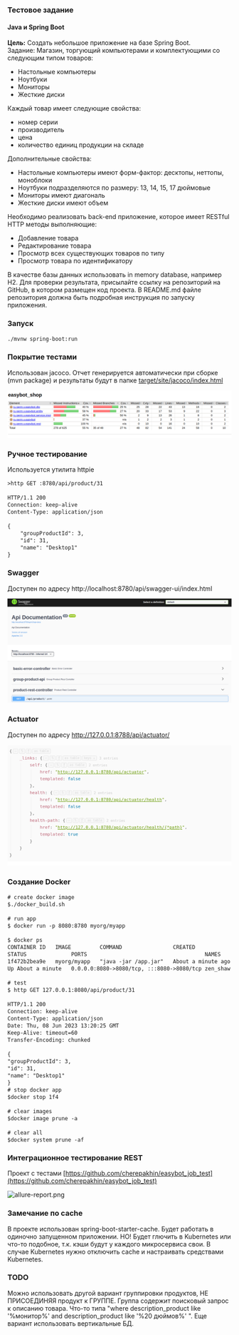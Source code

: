 ### Тестовое задание

#### Java и Spring Boot
<b>Цель:</b> Cоздать небольшое приложение на базе Spring Boot.<br/>
Задание:
Магазин, торгующий компьютерами и комплектующими со следующим типом товаров:
<ul>
<li>Настольные компьютеры</li>
<li>Ноутбуки</li>
<li>Мониторы</li>
<li>Жесткие диски</li>
</ul>
Каждый товар имеет следующие свойства:
<ul>
<li>номер серии</li>
<li>производитель</li>
<li>цена</li>
<li>количество единиц продукции на складе</li>
</ul>

Дополнительные свойства:
<ul>
<li>Настольные компьютеры имеют форм-фактор: десктопы, неттопы, моноблоки</li>
<li>Ноутбуки подразделяются по размеру: 13, 14, 15, 17 дюймовые</li>
<li>Мониторы имеют диагональ</li>
<li>Жесткие диски имеют объем</li>
</ul>
   Необходимо реализовать back-end приложение, которое имеет RESTful HTTP методы
   выполняющие:
<ul>
<li>Добавление товара</li>
<li>Редактирование товара</li>
<li>Просмотр всех существующих товаров по типу</li>
<li>Просмотр товара по идентификатору</li>
</ul>
В качестве базы данных использовать in memory database, например H2. Для проверки результата, присылайте ссылку на репозиторий на GitHub, в котором размещен код проекта. В README.md файле репозитория должна быть подробная инструкция по запуску приложения.

### Запуск

````shell
./mvnw spring-boot:run
````

### Покрытие тестами

Использован jacoco. Отчет генерируется автоматически при сборке (mvn package) и результаты будут в папке
[target/site/jacoco/index.html](./target/site/jacoco/index.html)

![jacoco](doc/jacoco.png)

### Ручное тестирование

Используется утилита httpie

```shell
>http GET :8780/api/product/31

HTTP/1.1 200 
Connection: keep-alive
Content-Type: application/json

{
    "groupProductId": 3,
    "id": 31,
    "name": "Desktop1"
}

```

### Swagger

Доступен по адресу http://localhost:8780/api/swagger-ui/index.html

![swagger](doc/swagger.png)

### Actuator

Доступен по адресу http://127.0.0.1:8788/api/actuator/

![actuator](doc/actuator.png)

### Создание Docker

```shell
# create docker image
$./docker_build.sh

# run app
$ docker run -p 8080:8780 myorg/myapp

$ docker ps
CONTAINER ID   IMAGE         COMMAND                CREATED              STATUS              PORTS                                     NAMES
1f472b2bea9e   myorg/myapp   "java -jar /app.jar"   About a minute ago   Up About a minute   0.0.0.0:8080->8080/tcp, :::8080->8080/tcp zen_shaw

# test
$ http GET 127.0.0.1:8080/api/product/31

HTTP/1.1 200
Connection: keep-alive
Content-Type: application/json
Date: Thu, 08 Jun 2023 13:20:25 GMT
Keep-Alive: timeout=60
Transfer-Encoding: chunked

{
"groupProductId": 3,
"id": 31,
"name": "Desktop1"
}
# stop docker app
$docker stop 1f4

# clear images
$docker image prune -a

# clear all
$docker system prune -af
````

### Интеграционное тестирование REST

Проект с тестами [https://github.com/cherepakhin/easybot_job_test](https://github.com/cherepakhin/easybot_job_test)

![allure-report.png](doc/allure-report.png)

### Замечание по cache

В проекте использован spring-boot-starter-cache. Будет работать в одиночно запущенном приложении. НО! Будет глючить в
Kubernetes или что-то подобное, т.к. кэши будут у каждого микросервиса свои. В случае Kubernetes нужно отключить cache и
настраивать средствами Kubernetes.

### TODO

Можно использовать другой вариант группировки продуктов, НЕ ПРИСОЕДИНЯЯ продукт к ГРУППЕ. Группа содержит поисковый
запрос к описанию товара. Что-то типа "where description_product like '%монитор%' and description_product like '%20
дюймов%' ". Еще вариант использовать вертикальные БД.
